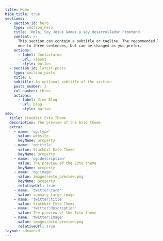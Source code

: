```yaml
---
title: Home
hide_title: true
sections:
  - section_id: hero
    type: section_hero
    title: 'Hola, Soy Jesús Gómez y soy desarrollador Frontend.'
    content: >-
      This section can contain a subtitle or tagline. The recommended length is
      one to three sentences, but can be changed as you prefer.
    actions:
      - label: Contactarme
        url: /about
        style: button
  - section_id: latest-posts
    type: section_posts
    title: L
    subtitle: An optional subtitle of the section
    posts_number: 3
    col_number: three
    actions:
      - label: View Blog
        url: blog
        style: button
seo:
  title: Stackbit Exto Theme
  description: The preview of the Exto theme
  extra:
    - name: 'og:type'
      value: website
      keyName: property
    - name: 'og:title'
      value: Stackbit Exto Theme
      keyName: property
    - name: 'og:description'
      value: The preview of the Exto theme
      keyName: property
    - name: 'og:image'
      value: images/exto_preview.png
      keyName: property
      relativeUrl: true
    - name: 'twitter:card'
      value: summary_large_image
    - name: 'twitter:title'
      value: Stackbit Exto Theme
    - name: 'twitter:description'
      value: The preview of the Exto theme
    - name: 'twitter:image'
      value: images/exto_preview.png
      relativeUrl: true
layout: advanced
---
```


